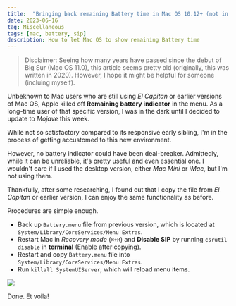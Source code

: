 ```yaml
---
title:  "Bringing back remaining Battery time in Mac OS 10.12+ (not in 11.x)"
date: 2023-06-16
tag: Miscellaneous
tags: [mac, battery, sip]
description: How to let Mac OS to show remaining Battery time
---
```



> Disclaimer: Seeing how many years have passed since the debut of Big Sur (Mac OS 11.0), this article seems pretty old (originally, this was written in 2020). However, I hope it might be helpful for someone (incluing myself).


Unbeknown to Mac users who are still using *El Capitan* or earlier versions of Mac OS, Apple killed off **Remaining battery indicator** in the menu.
As a long-time user of that specific version, I was in the dark until I decided to update to *Mojave* this week.

While not so satisfactory compared to its responsive early sibling, I'm in the process of getting accustomed to this new environment.

However, no battery indicator could have been deal-breaker. Admittedly, while it can be unreliable, it's pretty useful and even essential one. I wouldn't care if I used the desktop version, either *Mac Mini* or *iMac*, but I'm not using them.

Thankfully, after some researching, I found out that I copy the file from *El Capitan* or earlier version, I can enjoy the same functionality as before.

Procedures are simple enough.

* Back up `Battery.menu` file from previous version, which is located at `System/Library/CoreServices/Menu Extras`.
* Restart Mac in *Recovery mode* (`⌘+R`) and **Disable SIP** by running `csrutil disable` in **terminal** (Enable after copying).
* Restart and copy `Battery.menu` file into `System/Library/CoreServices/Menu Extras`.
* Run `killall SystemUIServer`, which will reload menu items.

![](/images/BatteryMenu.png)

Done.
Et voila!